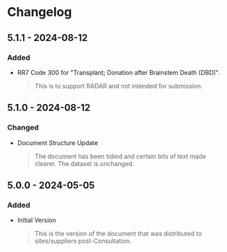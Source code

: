 # Changelog

## 5.1.1 - 2024-08-12
### Added
- RR7 Code 300 for "Transplant; Donation after Brainstem Death (DBD)".
	> This is to support RADAR and not intended for submission.

## 5.1.0 - 2024-08-12
### Changed
- Document Structure Update
	> The document has been tidied and certain bits of text made clearer. The dataset is unchanged.

## 5.0.0 - 2024-05-05
### Added
- Initial Version
	> This is the version of the document that was distributed to sites/suppliers post-Consultation.

